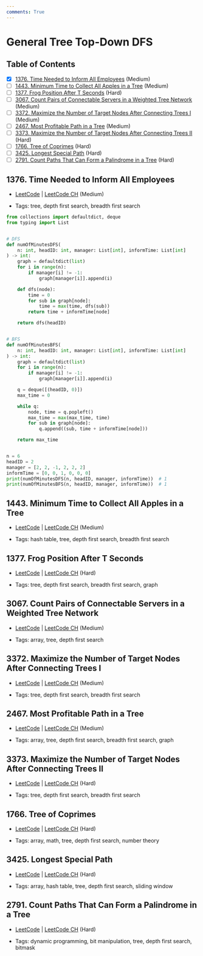 ```yaml
---
comments: True
---
```


# General Tree Top-Down DFS

## Table of Contents

- [x] [1376. Time Needed to Inform All Employees](https://leetcode.cn/problems/time-needed-to-inform-all-employees/) (Medium)
- [ ] [1443. Minimum Time to Collect All Apples in a Tree](https://leetcode.cn/problems/minimum-time-to-collect-all-apples-in-a-tree/) (Medium)
- [ ] [1377. Frog Position After T Seconds](https://leetcode.cn/problems/frog-position-after-t-seconds/) (Hard)
- [ ] [3067. Count Pairs of Connectable Servers in a Weighted Tree Network](https://leetcode.cn/problems/count-pairs-of-connectable-servers-in-a-weighted-tree-network/) (Medium)
- [ ] [3372. Maximize the Number of Target Nodes After Connecting Trees I](https://leetcode.cn/problems/maximize-the-number-of-target-nodes-after-connecting-trees-i/) (Medium)
- [ ] [2467. Most Profitable Path in a Tree](https://leetcode.cn/problems/most-profitable-path-in-a-tree/) (Medium)
- [ ] [3373. Maximize the Number of Target Nodes After Connecting Trees II](https://leetcode.cn/problems/maximize-the-number-of-target-nodes-after-connecting-trees-ii/) (Hard)
- [ ] [1766. Tree of Coprimes](https://leetcode.cn/problems/tree-of-coprimes/) (Hard)
- [ ] [3425. Longest Special Path](https://leetcode.cn/problems/longest-special-path/) (Hard)
- [ ] [2791. Count Paths That Can Form a Palindrome in a Tree](https://leetcode.cn/problems/count-paths-that-can-form-a-palindrome-in-a-tree/) (Hard)

## 1376. Time Needed to Inform All Employees

-   [LeetCode](https://leetcode.com/problems/time-needed-to-inform-all-employees/) | [LeetCode CH](https://leetcode.cn/problems/time-needed-to-inform-all-employees/) (Medium)

-   Tags: tree, depth first search, breadth first search

```python title="1376. Time Needed to Inform All Employees - Python Solution"
from collections import defaultdict, deque
from typing import List


# DFS
def numOfMinutesDFS(
    n: int, headID: int, manager: List[int], informTime: List[int]
) -> int:
    graph = defaultdict(list)
    for i in range(n):
        if manager[i] != -1:
            graph[manager[i]].append(i)

    def dfs(node):
        time = 0
        for sub in graph[node]:
            time = max(time, dfs(sub))
        return time + informTime[node]

    return dfs(headID)


# BFS
def numOfMinutesBFS(
    n: int, headID: int, manager: List[int], informTime: List[int]
) -> int:
    graph = defaultdict(list)
    for i in range(n):
        if manager[i] != -1:
            graph[manager[i]].append(i)

    q = deque([(headID, 0)])
    max_time = 0

    while q:
        node, time = q.popleft()
        max_time = max(max_time, time)
        for sub in graph[node]:
            q.append((sub, time + informTime[node]))

    return max_time


n = 6
headID = 2
manager = [2, 2, -1, 2, 2, 2]
informTime = [0, 0, 1, 0, 0, 0]
print(numOfMinutesDFS(n, headID, manager, informTime))  # 1
print(numOfMinutesBFS(n, headID, manager, informTime))  # 1

```

## 1443. Minimum Time to Collect All Apples in a Tree

-   [LeetCode](https://leetcode.com/problems/minimum-time-to-collect-all-apples-in-a-tree/) | [LeetCode CH](https://leetcode.cn/problems/minimum-time-to-collect-all-apples-in-a-tree/) (Medium)

-   Tags: hash table, tree, depth first search, breadth first search

## 1377. Frog Position After T Seconds

-   [LeetCode](https://leetcode.com/problems/frog-position-after-t-seconds/) | [LeetCode CH](https://leetcode.cn/problems/frog-position-after-t-seconds/) (Hard)

-   Tags: tree, depth first search, breadth first search, graph

## 3067. Count Pairs of Connectable Servers in a Weighted Tree Network

-   [LeetCode](https://leetcode.com/problems/count-pairs-of-connectable-servers-in-a-weighted-tree-network/) | [LeetCode CH](https://leetcode.cn/problems/count-pairs-of-connectable-servers-in-a-weighted-tree-network/) (Medium)

-   Tags: array, tree, depth first search

## 3372. Maximize the Number of Target Nodes After Connecting Trees I

-   [LeetCode](https://leetcode.com/problems/maximize-the-number-of-target-nodes-after-connecting-trees-i/) | [LeetCode CH](https://leetcode.cn/problems/maximize-the-number-of-target-nodes-after-connecting-trees-i/) (Medium)

-   Tags: tree, depth first search, breadth first search

## 2467. Most Profitable Path in a Tree

-   [LeetCode](https://leetcode.com/problems/most-profitable-path-in-a-tree/) | [LeetCode CH](https://leetcode.cn/problems/most-profitable-path-in-a-tree/) (Medium)

-   Tags: array, tree, depth first search, breadth first search, graph

## 3373. Maximize the Number of Target Nodes After Connecting Trees II

-   [LeetCode](https://leetcode.com/problems/maximize-the-number-of-target-nodes-after-connecting-trees-ii/) | [LeetCode CH](https://leetcode.cn/problems/maximize-the-number-of-target-nodes-after-connecting-trees-ii/) (Hard)

-   Tags: tree, depth first search, breadth first search

## 1766. Tree of Coprimes

-   [LeetCode](https://leetcode.com/problems/tree-of-coprimes/) | [LeetCode CH](https://leetcode.cn/problems/tree-of-coprimes/) (Hard)

-   Tags: array, math, tree, depth first search, number theory

## 3425. Longest Special Path

-   [LeetCode](https://leetcode.com/problems/longest-special-path/) | [LeetCode CH](https://leetcode.cn/problems/longest-special-path/) (Hard)

-   Tags: array, hash table, tree, depth first search, sliding window

## 2791. Count Paths That Can Form a Palindrome in a Tree

-   [LeetCode](https://leetcode.com/problems/count-paths-that-can-form-a-palindrome-in-a-tree/) | [LeetCode CH](https://leetcode.cn/problems/count-paths-that-can-form-a-palindrome-in-a-tree/) (Hard)

-   Tags: dynamic programming, bit manipulation, tree, depth first search, bitmask
